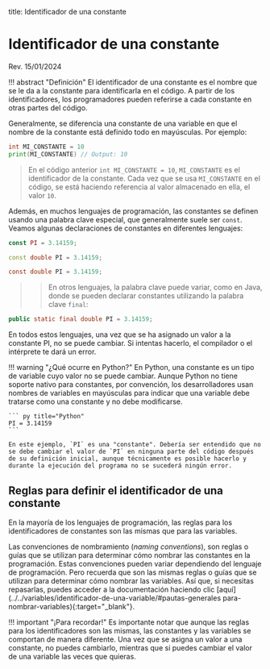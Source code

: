 title: Identificador de una constante

# Identificador de una constante

<label class="revision">Rev. 15/01/2024</label>

!!! abstract "Definición"
    El identificador de una constante es el nombre que se le da a la constante para identificarla en el código. A partir de los identificadores, los programadores pueden referirse a cada constante en otras partes del código.

Generalmente, se diferencia una constante de una variable en que el nombre de la constante está definido todo en mayúsculas. Por ejemplo:

``` Go title="Código generalizado"
int MI_CONSTANTE = 10
print(MI_CONSTANTE) // Output: 10
```

> En el código anterior `int MI_CONSTANTE = 10`, `MI_CONSTANTE` es el identificador de la constante. Cada vez que se usa `MI_CONSTANTE` en el código, se está haciendo referencia al valor almacenado en ella, el valor `10`.

Además, en muchos lenguajes de programación, las constantes se definen usando una palabra clave especial, que generalmente suele ser `const`. Veamos algunas declaraciones de constantes en diferentes lenguajes:

``` js title="JavaScript"
const PI = 3.14159;
```

``` C++ title="C++"
const double PI = 3.14159;
```

``` C# title="C#"
const double PI = 3.14159;
```

>> En otros lenguajes, la palabra clave puede variar, como en Java, donde se pueden declarar constantes utilizando la palabra clave `final`:

``` java title="Java"
public static final double PI = 3.14159;
```

En todos estos lenguajes, una vez que se ha asignado un valor a la constante PI, no se puede cambiar. Si intentas hacerlo, el compilador o el intérprete te dará un error.

!!! warning "¿Qué ocurre en Python?"
    En Python, una constante es un tipo de variable cuyo valor no se puede cambiar. Aunque Python no tiene soporte nativo para constantes, por convención, los desarrolladores usan nombres de variables en mayúsculas para indicar que una variable debe tratarse como una constante y no debe modificarse.

    ``` py title="Python"
    PI = 3.14159
    ```

    En este ejemplo, `PI` es una "constante". Debería ser entendido que no se debe cambiar el valor de `PI` en ninguna parte del código después de su definición inicial, aunque técnicamente es posible hacerlo y durante la ejecución del programa no se sucederá ningún error.

## Reglas para definir el identificador de una constante

En la mayoría de los lenguajes de programación, las reglas para los identificadores de constantes son las mismas que para las variables.

Las convenciones de nombramiento (_naming conventions_), son reglas o guías que se utilizan para determinar cómo nombrar las constantes en la programación. Estas convenciones pueden variar dependiendo del lenguaje de programación. Pero recuerda que son las mismas reglas o guías que se utilizan para determinar cómo nombrar las variables. Así que, si necesitas repasarlas, puedes acceder a la documentación haciendo clic [aquí](../../variables/identificador-de-una-variable/#pautas-generales para-nombrar-variables){:target="_blank"}.

!!! important "¡Para recordar!"
    Es importante notar que aunque las reglas para los identificadores son las mismas, las constantes y las variables se comportan de manera diferente. Una vez que se asigna un valor a una constante, no puedes cambiarlo, mientras que si puedes cambiar el valor de una variable las veces que quieras.